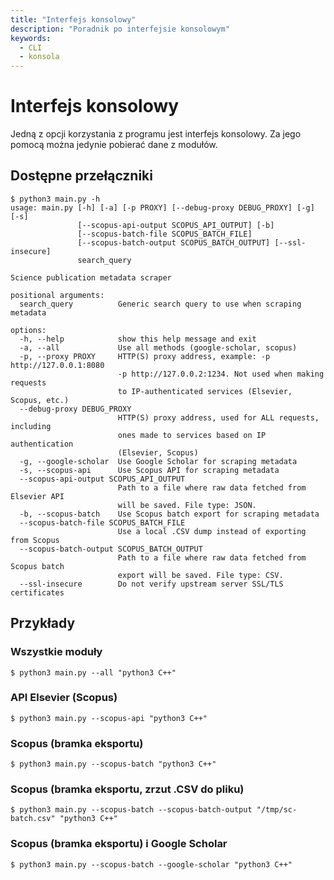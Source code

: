 ```yaml
---
title: "Interfejs konsolowy"
description: "Poradnik po interfejsie konsolowym"
keywords: 
  - CLI
  - konsola
---
```


# Interfejs konsolowy

Jedną z opcji korzystania z programu jest interfejs konsolowy. Za jego pomocą można jedynie pobierać dane z modułów.

## Dostępne przełączniki
```shell
$ python3 main.py -h
usage: main.py [-h] [-a] [-p PROXY] [--debug-proxy DEBUG_PROXY] [-g] [-s]
               [--scopus-api-output SCOPUS_API_OUTPUT] [-b]
               [--scopus-batch-file SCOPUS_BATCH_FILE]
               [--scopus-batch-output SCOPUS_BATCH_OUTPUT] [--ssl-insecure]
               search_query

Science publication metadata scraper

positional arguments:
  search_query          Generic search query to use when scraping metadata

options:
  -h, --help            show this help message and exit
  -a, --all             Use all methods (google-scholar, scopus)
  -p, --proxy PROXY     HTTP(S) proxy address, example: -p http://127.0.0.1:8080
                        -p http://127.0.0.2:1234. Not used when making requests
                        to IP-authenticated services (Elsevier, Scopus, etc.)
  --debug-proxy DEBUG_PROXY
                        HTTP(S) proxy address, used for ALL requests, including
                        ones made to services based on IP authentication
                        (Elsevier, Scopus)
  -g, --google-scholar  Use Google Scholar for scraping metadata
  -s, --scopus-api      Use Scopus API for scraping metadata
  --scopus-api-output SCOPUS_API_OUTPUT
                        Path to a file where raw data fetched from Elsevier API
                        will be saved. File type: JSON.
  -b, --scopus-batch    Use Scopus batch export for scraping metadata
  --scopus-batch-file SCOPUS_BATCH_FILE
                        Use a local .CSV dump instead of exporting from Scopus
  --scopus-batch-output SCOPUS_BATCH_OUTPUT
                        Path to a file where raw data fetched from Scopus batch
                        export will be saved. File type: CSV.
  --ssl-insecure        Do not verify upstream server SSL/TLS certificates
```

## Przykłady

### Wszystkie moduły
```shell
$ python3 main.py --all "python3 C++" 
```

### API Elsevier (Scopus)
```shell
$ python3 main.py --scopus-api "python3 C++" 
```

### Scopus (bramka eksportu)
```shell
$ python3 main.py --scopus-batch "python3 C++" 
```

### Scopus (bramka eksportu, zrzut .CSV do pliku)
```shell
$ python3 main.py --scopus-batch --scopus-batch-output "/tmp/sc-batch.csv" "python3 C++" 
```

### Scopus (bramka eksportu) i Google Scholar
```shell
$ python3 main.py --scopus-batch --google-scholar "python3 C++" 
```